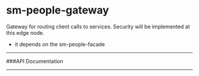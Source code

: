 # sm-people-gateway

Gateway for routing client calls to services.  Security will be implemented at this edge node.
* it depends on the sm-people-facade
---
###API Documentation

---
